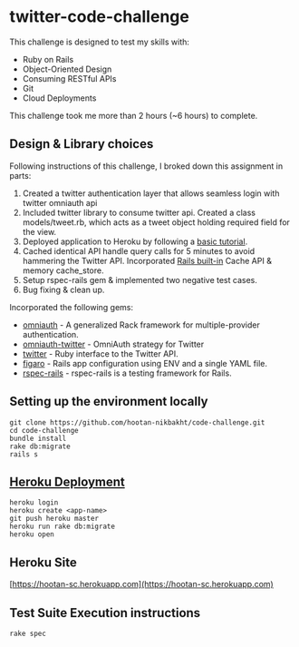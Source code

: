 # twitter-code-challenge

This challenge is designed to test my skills with:

* Ruby on Rails
* Object-Oriented Design
* Consuming RESTful APIs
* Git
* Cloud Deployments

This challenge took me more than 2 hours (~6 hours) to complete.

## Design & Library choices

Following instructions of this challenge, I broked down this assignment in parts:

1. Created a twitter authentication layer that allows seamless login with twitter omniauth api
2. Included twitter library to consume twitter api. Created a class models/tweet.rb, which acts as a tweet object holding required field for the view.
3. Deployed application to Heroku by following a [basic tutorial](http://docs.railsbridge.org/intro-to-rails/deploying_to_heroku).
4. Cached identical API handle query calls for 5 minutes to avoid hammering the Twitter API. Incorporated [Rails built-in](http://guides.rubyonrails.org/caching_with_rails.html) Cache API & memory cache_store.
5. Setup rspec-rails gem & implemented two negative test cases.
6. Bug fixing & clean up.

Incorporated the following gems:

* [omniauth](https://rubygems.org/gems/omniauth/versions/1.3.1) - A generalized Rack framework for multiple-provider authentication.
* [omniauth-twitter](https://rubygems.org/gems/omniauth-twitter) - OmniAuth strategy for Twitter
* [twitter](https://rubygems.org/gems/twitter) - Ruby interface to the Twitter API.
* [figaro](https://rubygems.org/gems/figaro/versions/1.1.1) - Rails app configuration using ENV and a single YAML file.
* [rspec-rails](https://rubygems.org/gems/rspec-rails/versions/3.4.2) - rspec-rails is a testing framework for Rails.

## Setting up the environment locally

    git clone https://github.com/hootan-nikbakht/code-challenge.git
    cd code-challenge
    bundle install
    rake db:migrate
    rails s

## [Heroku Deployment](http://docs.railsbridge.org/intro-to-rails/deploying_to_heroku)

    heroku login
    heroku create <app-name>
    git push heroku master
    heroku run rake db:migrate
    heroku open

## Heroku Site

[https://hootan-sc.herokuapp.com](https://hootan-sc.herokuapp.com)

## Test Suite Execution instructions

    rake spec